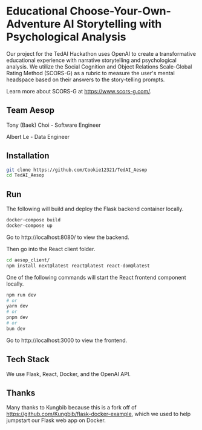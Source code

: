 # Educational Choose-Your-Own-Adventure AI Storytelling with Psychological Analysis

Our project for the TedAI Hackathon uses OpenAI to create a transformative educational experience with narrative storytelling and psychological analysis. We utilize the Social Cognition and Object Relations Scale-Global Rating Method (SCORS-G) as a rubric to measure the user's mental headspace based on their answers to the story-telling prompts.

Learn more about SCORS-G at https://www.scors-g.com/.

## Team Aesop

Tony (Baek) Choi - Software Engineer

Albert Le - Data Engineer

## Installation

```bash
git clone https://github.com/Cookie12321/TedAI_Aesop
cd TedAI_Aesop
```

## Run

The following will build and deploy the Flask backend container locally.

```bash
docker-compose build
docker-compose up
```

Go to http://localhost:8080/ to view the backend.

Then go into the React client folder.

```bash
cd aesop_client/
npm install next@latest react@latest react-dom@latest
```

One of the following commands will start the React frontend component locally.

```bash
npm run dev
# or
yarn dev
# or
pnpm dev
# or
bun dev
```

Go to http://localhost:3000 to view the frontend.

## Tech Stack

We use Flask, React, Docker, and the OpenAI API.

## Thanks

Many thanks to Kungbib because this is a fork off of https://github.com/Kungbib/flask-docker-example, which we used to help jumpstart our Flask web app on Docker.
